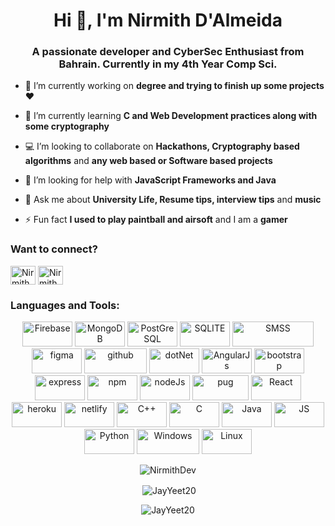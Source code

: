 <h1 align="center">Hi 👋, I'm Nirmith D'Almeida</h1>
<h3 align="center">A passionate developer and CyberSec Enthusiast from Bahrain. Currently in my 4th Year Comp Sci.</h3>

- 🔭 I’m currently working on **degree and trying to finish up some projects ♥**

- 🌱 I’m currently learning **C and Web Development practices along with some cryptography**

- 💻 I’m looking to collaborate on **Hackathons, Cryptography based algorithms** and **any web based or Software based projects**

- 🤝 I’m looking for help with **JavaScript Frameworks and Java**

- 💬 Ask me about **University Life, Resume tips, interview tips** and **music**

- ⚡ Fun fact **I used to play paintball and airsoft** and I am a **gamer**

<h3 align="left">Want to connect?</h3>
<p>
  <a href="https://leetcode.com/nirmithdalmeida/" target="blank"><img align="center" src="https://raw.githubusercontent.com/rahuldkjain/github-profile-readme-generator/master/src/images/icons/Social/leet-code.svg" alt="Nirmith" height="30" width="40" /></a>
  <a href="https://www.linkedin.com/in/nirmith-dalmeida-81ab2418a/" target="blank"><img align="center" src="https://raw.githubusercontent.com/rahuldkjain/github-profile-readme-generator/master/src/images/icons/Social/linked-in-alt.svg" alt="Nirmith D'Almeida LinkedIn" height="30" width="40" /></a>
</p>

<h3 align="left">Languages and Tools:</h3>
<p align="center"> 
<img src="https://img.shields.io/badge/Firebase-039BE5?style=for-the-badge&logo=Firebase&logoColor=white" alt="Firebase" width="80" height="40"/>
<img src="https://img.shields.io/badge/MongoDB-%234ea94b.svg?style=for-the-badge&logo=mongodb&logoColor=white" alt="MongoDB" width="80" height="40"/> 
<img src="https://img.shields.io/badge/postgres-%23316192.svg?style=for-the-badge&logo=postgresql&logoColor=white" alt="PostGreSQL" width="80" height="40"/> 
<img src="https://img.shields.io/badge/sqlite-%2307405e.svg?style=for-the-badge&logo=sqlite&logoColor=white" alt="SQLITE" width="80" height="40"/>
<img src="https://img.shields.io/badge/Microsoft%20SQL%20Sever-CC2927?style=for-the-badge&logo=microsoft%20sql%20server&logoColor=white" alt="SMSS" width="130" height="40"/>  
<img src="https://img.shields.io/badge/figma-%23F24E1E.svg?style=for-the-badge&logo=figma&logoColor=white" alt="figma" width="80" height="40"/> 
<img src="https://img.shields.io/badge/github-%23121011.svg?style=for-the-badge&logo=github&logoColor=white" alt="github" width="100" height="40"/>
<img src="https://img.shields.io/badge/.NET-5C2D91?style=for-the-badge&logo=.net&logoColor=white" alt="dotNet" width="80" height="40"/>
<img src="https://img.shields.io/badge/angular.js-%23E23237.svg?style=for-the-badge&logo=angularjs&logoColor=white" alt="AngularJs" width="80" height="40"/>
<img src="https://img.shields.io/badge/bootstrap-%23563D7C.svg?style=for-the-badge&logo=bootstrap&logoColor=white" alt="bootstrap" width="80" height="40"/>
<img src="https://img.shields.io/badge/express.js-%23404d59.svg?style=for-the-badge&logo=express&logoColor=%2361DAFB" alt="express" width="80" height="40"/>
<img src="https://img.shields.io/badge/NPM-%23000000.svg?style=for-the-badge&logo=npm&logoColor=white" alt="npm" width="80" height="40"/>
<img src="https://img.shields.io/badge/node.js-6DA55F?style=for-the-badge&logo=node.js&logoColor=white" alt="nodeJs" width="80" height="40"/>
<img src="https://img.shields.io/badge/Pug-FFF?style=for-the-badge&logo=pug&logoColor=A86454" alt="pug" width="90" height="40"/>
<img src="https://img.shields.io/badge/react-%2320232a.svg?style=for-the-badge&logo=react&logoColor=%2361DAFB" alt="React" width="80" height="40"/>
<img src="https://img.shields.io/badge/heroku-%23430098.svg?style=for-the-badge&logo=heroku&logoColor=white" alt="heroku" width="80" height="40"/>
<img src="https://img.shields.io/badge/netlify-%23000000.svg?style=for-the-badge&logo=netlify&logoColor=#00C7B7" alt="netlify" width="80" height="40"/>
<img src="https://img.shields.io/badge/c++-%2300599C.svg?style=for-the-badge&logo=c%2B%2B&logoColor=white" alt="C++" width="80" height="40"/>
<img src="https://img.shields.io/badge/c-%2300599C.svg?style=for-the-badge&logo=c&logoColor=white" alt="C" width="80" height="40"/> 
<img src="https://img.shields.io/badge/java-%23ED8B00.svg?style=for-the-badge&logo=java&logoColor=white" alt="Java" width="80" height="40"/> 
<img src="https://img.shields.io/badge/javascript-%23323330.svg?style=for-the-badge&logo=javascript&logoColor=%23F7DF1E" alt="JS" width="80" height="40"/>
<img src="https://img.shields.io/badge/python-3670A0?style=for-the-badge&logo=python&logoColor=ffdd54" alt="Python" width="80" height="40"/>
<img src="https://img.shields.io/badge/Windows-0078D6?style=for-the-badge&logo=windows&logoColor=white" alt="Windows" width="100" height="40"/>
<img src="https://img.shields.io/badge/Linux-FCC624?style=for-the-badge&logo=linux&logoColor=black" alt="Linux" width="80" height="40"/>
</p>

<p>
<p align="center"><img align="center" src="https://github-readme-stats.vercel.app/api/top-langs?username=NirmithDev&show_icons=true&locale=en&layout=compact&theme=tokyonight&langs_count=10" alt="NirmithDev" />

</p>

<p align="center">&nbsp;<img align="center" src="https://github-readme-stats.vercel.app/api?username=NirmithDev&show_icons=true&locale=en&title_color=00f0d0&icon_color=bb2acf&text_color=daf7dc&bg_color=000314" alt="JayYeet20" /></p>

<p align="center"><img align="center" src="https://github-readme-streak-stats.herokuapp.com?user=NirmithDev&theme=rising-sun&border_radius=7.2" alt="JayYeet20" /></p>

</p>
